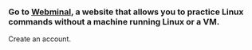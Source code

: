 ### Go to [Webminal](http://www.webminal.org/), a website that allows you to practice Linux commands without a machine running Linux or a VM.
Create an account.
